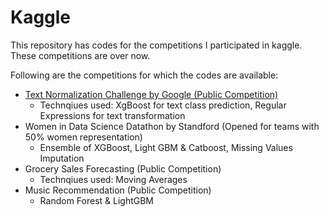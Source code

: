 # Kaggle
This repository has codes for the competitions I participated in kaggle. These competitions are over now.

Following are the competitions for which the codes are available:
- [Text Normalization Challenge by Google (Public Competition)](https://www.kaggle.com/c/text-normalization-challenge-english-language)
   - Technqiues used: XgBoost for text class prediction, Regular Expressions for text transformation
- Women in Data Science Datathon by Standford (Opened for teams with 50% women representation)
   - Ensemble of XGBoost, Light GBM & Catboost, Missing Values Imputation
- Grocery Sales Forecasting (Public Competition)
   - Technqiues used: Moving Averages
- Music Recommendation (Public Competition)
   - Random Forest & LightGBM
